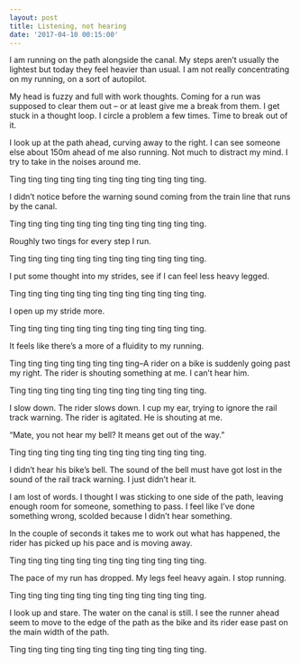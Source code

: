 ```yaml
---
layout: post
title: Listening, not hearing
date: '2017-04-10 00:15:00'
---
```

I am running on the path alongside the canal. My steps aren’t usually the lightest but today they feel heavier than usual. I am not really concentrating on my running, on a sort of autopilot.

My head is fuzzy and full with work thoughts. Coming for a run was supposed to clear them out – or at least give me a break from them. I get stuck in a thought loop. I circle a problem a few times. Time to break out of it.

I look up at the path ahead, curving away to the right. I can see someone else about 150m ahead of me also running. Not much to distract my mind. I try to take in the noises around me.

Ting ting ting ting ting ting ting ting ting ting ting ting.

I didn’t notice before the warning sound coming from the train line that runs by the canal.

Ting ting ting ting ting ting ting ting ting ting ting ting.

Roughly two tings for every step I run.

Ting ting ting ting ting ting ting ting ting ting ting ting.

I put some thought into my strides, see if I can feel less heavy legged.

Ting ting ting ting ting ting ting ting ting ting ting ting.

I open up my stride more.

Ting ting ting ting ting ting ting ting ting ting ting ting.

It feels like there’s a more of a fluidity to my running.

Ting ting ting ting ting ting ting ting–A rider on a bike is suddenly going past my right. The rider is shouting something at me. I can’t hear him.

Ting ting ting ting ting ting ting ting ting ting ting ting.

I slow down. The rider slows down. I cup my ear, trying to ignore the rail track warning. The rider is agitated. He is shouting at me.

“Mate, you not hear my bell? It means get out of the way.”

Ting ting ting ting ting ting ting ting ting ting ting ting.

I didn’t hear his bike’s bell. The sound of the bell must have got lost in the sound of the rail track warning. I just didn’t hear it.

I am lost of words. I thought I was sticking to one side of the path, leaving enough room for someone, something to pass. I feel like I’ve done something wrong, scolded because I didn’t hear something.

In the couple of seconds it takes me to work out what has happened, the rider has picked up his pace and is moving away.

Ting ting ting ting ting ting ting ting ting ting ting ting.

The pace of my run has dropped. My legs feel heavy again. I stop running.

Ting ting ting ting ting ting ting ting ting ting ting ting.

I look up and stare. The water on the canal is still. I see the runner ahead seem to move to the edge of the path as the bike and its rider ease past on the main width of the path.

Ting ting ting ting ting ting ting ting ting ting ting ting.
